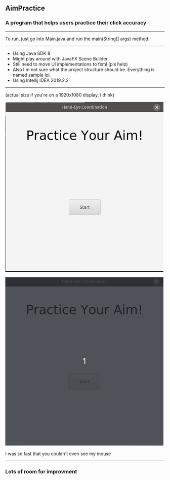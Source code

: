 <h2> AimPractice </h2>
<h3> A program that helps users practice their click accuracy </h3>

----

To run, just go into Main.java and run the main(String[] args) method.

----

* Using Java SDK 8
* Might play around with JavaFX Scene Builder
* Still need to move UI implementations to fxml (pls help)
* Also I'm not sure what the project structure should be. Everything is named sample lol.
* Using Intellij IDEA 2019.2.2

----

(actual size if you're on a 1920x1080 display, I think)

![](/media/StartupProgram.png)

![](/media/AimPractice.gif)

I was so fast that you couldn't even see my mouse

----

### Lots of room for improvment
